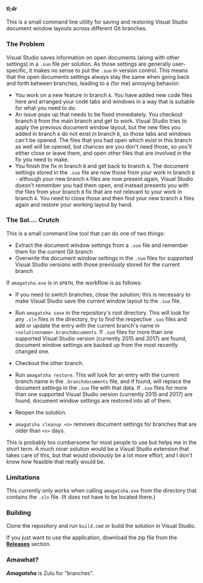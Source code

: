 #### tl;dr

This is a small command line utility for saving and restoring Visual Studio document window layouts across different Git branches.


### The Problem

Visual Studio saves information on open documents (along with other settings) in a `.suo` file per solution. As those settings are generally user-specific, it makes no sense to put the `.suo` in version control. This means that the open documents settings always stay the same when going back and forth between branches, leading to a (for me) annoying behavior:

- You work on a new feature in branch `A`. You have added new code files here and arranged your code tabs and windows in a way that is suitable for what you need to do.
- An issue pops up that needs to be fixed immediately. You checkout branch `B` from the main branch and get to work. Visual Studio tries to apply the previous document window layout, but the new files you added in branch `A` do not exist in branch `B`, so those tabs and windows can't be opened. The files that you had open which exist in this branch as well will be opened, but chances are you don't need those, so you'll either close or leave them, and open other files that are involved in the fix you need to make.
- You finish the fix in branch `B` and get back to branch `A`. The document settings stored in the `.suo` file are now those from your work in branch `B` - although your new branch `A` files are now present again, Visual Studio doesn't remember you had them open, and instead presents you with the files from your branch `B` fix that are not relevant to your work in branch `A`. You need to close those and then find your new branch `A` files again and restore your working layout by hand.

### The Sol.... Crutch

This is a small command line tool that can do one of two things:

- Extract the document window settings from a `.suo` file and remember them for the current Git branch
- Overwrite the document window settings in the `.suo` files for supported Visual Studio versions with those previously stored for the current branch

If `amagatsha.exe` is in `$PATH`, the workflow is as follows:

- If you need to switch branches, close the solution; this is necessary to make Visual Studio save the current window layout to the `.suo` file.
- Run `amagatsha save` in the repository's root directory. This will look for any `.sln` files in the directory, try to find the respective `.suo` files and add or update the entry with the current branch's name in `<solutionname>.branchdocuments`. If `.suo` files for more than one supported Visual Studio version (currently 2015 and 2017) are found, document window settings are backed up from the most recently changed one.
- Checkout the other branch.
- Run `amagatsha restore`. This will look for an entry with the current branch name in the `.branchdocuments` file, and if found, will replace the document settings in the `.suo` file with that data. If `.suo` files for more than one supported Visual Studio version (currently 2015 and 2017) are found, document window settings are restored into all of them.
- Reopen the solution.

- `amagatsha cleanup <n>` removes document settings for branches that are older than `<n>` days.

This is probably too cumbersome for most people to use but helps me in the short term. A much nicer solution would be a Visual Studio extension that takes care of this, but that would obviously be a lot more effort, and I don't know how feasible that really would be.


### Limitations

This currently only works when calling `amagatsha.exe` from the directory that contains the `.sln` file. (It does not have to be located there.)

### Building

Clone the repository and run `build.cmd` or build the solution in Visual Studio.

If you just want to use the application, download the zip file from the [**Releases**](https://github.com/TeaDrivenDev/Amagatsha/releases) section.


### Amawhat?

***Amagatsha*** is Zulu for "branches".
